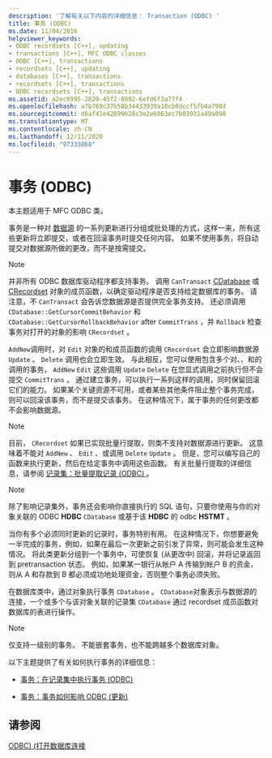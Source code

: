 ```yaml
---
description: '了解有关以下内容的详细信息： Transaction (ODBC) '
title: 事务 (ODBC)
ms.date: 11/04/2016
helpviewer_keywords:
- ODBC recordsets [C++], updating
- transactions [C++], MFC ODBC classes
- ODBC [C++], transactions
- recordsets [C++], updating
- databases [C++], transactions
- recordsets [C++], transactions
- ODBC recordsets [C++], transactions
ms.assetid: a2ec0995-2029-45f2-8092-6efd6f2a77f4
ms.openlocfilehash: a7b769c37b58b34433939a18cb0dccf5fb4a798d
ms.sourcegitcommit: d6af41e42699628c3e2e6063ec7b03931a49a098
ms.translationtype: MT
ms.contentlocale: zh-CN
ms.lasthandoff: 12/11/2020
ms.locfileid: "97333868"
---
```

# <a name="transaction-odbc"></a>事务 (ODBC)

本主题适用于 MFC ODBC 类。

事务是一种对 [数据源](../../data/odbc/data-source-odbc.md) 的一系列更新进行分组或批处理的方式，这样一来，所有这些更新将立即提交，或者在回滚事务时提交任何内容。 如果不使用事务，将自动提交对数据源所做的更改，而不是按需提交。

> [!NOTE]
> 并非所有 ODBC 数据库驱动程序都支持事务。 调用 `CanTransact` [CDatabase](../../mfc/reference/cdatabase-class.md) 或 [CRecordset](../../mfc/reference/crecordset-class.md) 对象的成员函数，以确定驱动程序是否支持给定数据库的事务。 请注意，不 `CanTransact` 会告诉您数据源是否提供完全事务支持。 还必须调用 `CDatabase::GetCursorCommitBehavior` 和 `CDatabase::GetCursorRollbackBehavior` after `CommitTrans` ，并 `Rollback` 检查事务对打开的对象的影响 `CRecordset` 。

`AddNew`调用时，对 `Edit` 对象的和成员函数的调用 `CRecordset` 会立即影响数据源 `Update` 。 `Delete` 调用也会立即生效。 与此相反，您可以使用包含多个对、、和的调用的事务， `AddNew` `Edit` 这些调用 `Update` `Delete` 在您显式调用之前执行但不会提交 `CommitTrans` 。 通过建立事务，可以执行一系列这样的调用，同时保留回滚它们的能力。 如果某个关键资源不可用，或者某些其他条件阻止整个事务完成，则可以回滚该事务，而不是提交该事务。 在这种情况下，属于事务的任何更改都不会影响数据源。

> [!NOTE]
> 目前， `CRecordset` 如果已实现批量行提取，则类不支持对数据源进行更新。 这意味着不能对 `AddNew` 、 `Edit` 、或调用 `Delete` `Update` 。 但是，您可以编写自己的函数来执行更新，然后在给定事务中调用这些函数。 有关批量行提取的详细信息，请参阅 [记录集：批量提取记录 (ODBC) ](../../data/odbc/recordset-fetching-records-in-bulk-odbc.md)。

> [!NOTE]
> 除了影响记录集外，事务还会影响你直接执行的 SQL 语句，只要你使用与你的对象关联的 ODBC **HDBC** `CDatabase` 或基于该 **HDBC** 的 odbc **HSTMT** 。

当你有多个必须同时更新的记录时，事务特别有用。 在这种情况下，你想要避免一半完成的事务，例如，如果在最后一次更新之前引发了异常，则可能会发生这种情况。 将此类更新分组到一个事务中，可使恢复 (从更改中) 回滚，并将记录返回到 pretransaction 状态。 例如，如果某一银行从帐户 A 传输到帐户 B 的资金，则从 A 和存款到 B 都必须成功地处理资金，否则整个事务必须失败。

在数据库类中，通过对象执行事务 `CDatabase` 。 `CDatabase`对象表示与数据源的连接，一个或多个与该对象关联的记录集 `CDatabase` 通过 recordset 成员函数对数据库的表进行操作。

> [!NOTE]
> 仅支持一级别的事务。 不能嵌套事务，也不能跨越多个数据库对象。

以下主题提供了有关如何执行事务的详细信息：

- [事务：在记录集中执行事务 (ODBC) ](../../data/odbc/transaction-performing-a-transaction-in-a-recordset-odbc.md)

- [事务：事务如何影响 ODBC (更新) ](../../data/odbc/transaction-how-transactions-affect-updates-odbc.md)

## <a name="see-also"></a>请参阅

[ODBC)  (打开数据库连接 ](../../data/odbc/open-database-connectivity-odbc.md)
